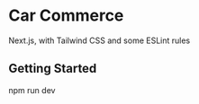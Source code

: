 <h1>Car Commerce</h1>
Next.js, with Tailwind CSS and some ESLint rules

## Getting Started

npm run dev